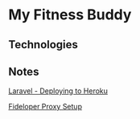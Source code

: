 # My Fitness Buddy

## Technologies

## Notes

[Laravel - Deploying to Heroku](https://devcenter.heroku.com/articles/getting-started-with-laravel#deploying-to-heroku)

[Fideloper Proxy Setup](https://github.com/fideloper/TrustedProxy)
